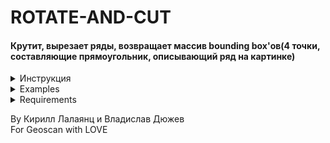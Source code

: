 # ROTATE-AND-CUT
#### Крутит, вырезает ряды, возвращает массив bounding box'ов(4 точки, составляющие прямоугольник, описывающий ряд на картинке)  

<details><summary>Инструкция</summary>
<p>

```python3

import bb_getter.bb_getter2 as bbox_getter  


NAME = "PATH_TO_IMAGE"
save_path = "PATH_TO_SAVE_DEBUG_INFO_FOLDER"
bboxes = bbox_getter.get_bb(NAME, save_path=save_path, verbose=0)  

```

</p>
</details>

<details><summary>Examples</summary>
<p>
В example.ipynb можно попробовать разные картинки из example_images.
</p>
</details>

<details><summary>Requirements</summary>
<p>

* python3
* pip install -r requirements.txt

</p>
</details>

By Кирилл Лалаянц и Владислав Дюжев  
For Geoscan with LOVE